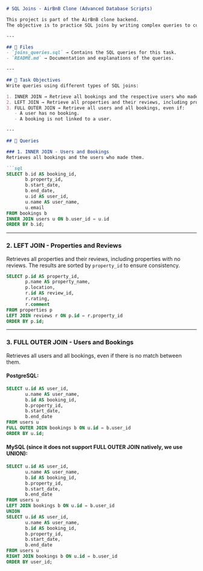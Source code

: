 ````markdown
# SQL Joins - AirBnB Clone (Advanced Database Scripts)

This project is part of the AirBnB clone backend.  
The objective is to practice SQL joins by writing complex queries to combine data from multiple tables.

---

## 📂 Files
- `joins_queries.sql` → Contains the SQL queries for this task.
- `README.md` → Documentation and explanations of the queries.

---

## 🔑 Task Objectives
Write queries using different types of SQL joins:

1. INNER JOIN → Retrieve all bookings and the respective users who made those bookings.
2. LEFT JOIN → Retrieve all properties and their reviews, including properties that have no reviews.
3. FULL OUTER JOIN → Retrieve all users and all bookings, even if:
   - A user has no booking.
   - A booking is not linked to a user.

---

## 📝 Queries

### 1. INNER JOIN - Users and Bookings
Retrieves all bookings and the users who made them.

```sql
SELECT b.id AS booking_id,
       b.property_id,
       b.start_date,
       b.end_date,
       u.id AS user_id,
       u.name AS user_name,
       u.email
FROM bookings b
INNER JOIN users u ON b.user_id = u.id
ORDER BY b.id;
````

---

### 2. LEFT JOIN - Properties and Reviews

Retrieves all properties and their reviews, including properties with no reviews.
The results are sorted by `property_id` to ensure consistency.

```sql
SELECT p.id AS property_id,
       p.name AS property_name,
       p.location,
       r.id AS review_id,
       r.rating,
       r.comment
FROM properties p
LEFT JOIN reviews r ON p.id = r.property_id
ORDER BY p.id;
```

---

### 3. FULL OUTER JOIN - Users and Bookings

Retrieves all users and all bookings, even if there is no match between them.

#### PostgreSQL:

```sql
SELECT u.id AS user_id,
       u.name AS user_name,
       b.id AS booking_id,
       b.property_id,
       b.start_date,
       b.end_date
FROM users u
FULL OUTER JOIN bookings b ON u.id = b.user_id
ORDER BY u.id;
```

#### MySQL (since it does not support FULL OUTER JOIN natively, we use UNION):

```sql
SELECT u.id AS user_id,
       u.name AS user_name,
       b.id AS booking_id,
       b.property_id,
       b.start_date,
       b.end_date
FROM users u
LEFT JOIN bookings b ON u.id = b.user_id
UNION
SELECT u.id AS user_id,
       u.name AS user_name,
       b.id AS booking_id,
       b.property_id,
       b.start_date,
       b.end_date
FROM users u
RIGHT JOIN bookings b ON u.id = b.user_id
ORDER BY user_id;
```
